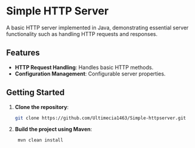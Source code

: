 # Simple HTTP Server

A basic HTTP server implemented in Java, demonstrating essential server functionality such as handling HTTP requests and responses.

## Features

- **HTTP Request Handling**: Handles basic HTTP methods.
- **Configuration Management**: Configurable server properties.

## Getting Started

1. **Clone the repository**:
   ```bash
   git clone https://github.com/Ultimecia1463/Simple-httpserver.git

2. **Build the project using Maven**:
   ```bash
    mvn clean install
